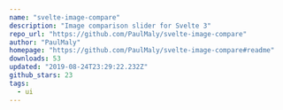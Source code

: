 ```yaml
---
name: "svelte-image-compare"
description: "Image comparison slider for Svelte 3"
repo_url: "https://github.com/PaulMaly/svelte-image-compare"
author: "PaulMaly"
homepage: "https://github.com/PaulMaly/svelte-image-compare#readme"
downloads: 53
updated: "2019-08-24T23:29:22.232Z"
github_stars: 23
tags: 
  - ui
---
```


